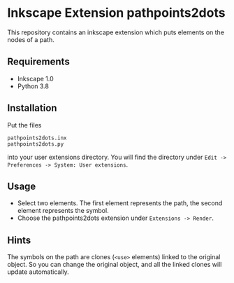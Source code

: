 # Inkscape Extension pathpoints2dots

This repository contains an inkscape extension which puts elements on the nodes of a path.


## Requirements

- Inkscape 1.0
- Python 3.8


## Installation

Put the files
```
pathpoints2dots.inx
pathpoints2dots.py
```
into your user extensions directory. You will find the directory under `Edit -> Preferences -> System: User extensions`.


## Usage

- Select two elements. The first element represents the path, the second element represents the symbol.
- Choose the pathpoints2dots extension under `Extensions -> Render`.


## Hints

The symbols on the path are clones (`<use>` elements) linked to the original object. So you can change the
original object, and all the linked clones will update automatically.
